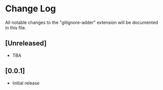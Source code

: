 # Change Log

All notable changes to the "gitignore-adder" extension will be documented in this file.

## [Unreleased]

- TBA

## [0.0.1]

- Initial release